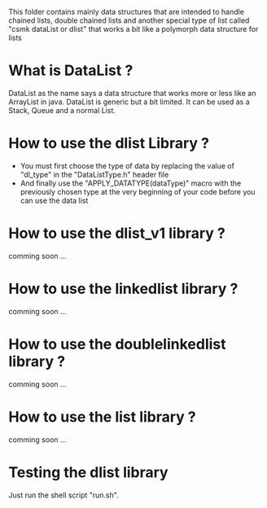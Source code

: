 This folder contains mainly data structures that are intended to handle chained lists, double chained lists and another special type of list called "csmk dataList or dlist" that works a bit like a polymorph data structure for lists
# What is DataList ?
DataList as the name says a data structure that works more or less like an ArrayList in java. DataList is generic but a bit limited. It can be used as a Stack, Queue and a normal List.

# How to use the dlist Library ? 

- You must first choose the type of data by replacing the value of "dl_type" in the "DataListType.h" header file
- And finally use the "APPLY_DATATYPE(dataType)" macro with the previously chosen type at the very beginning of your code before you can use the data list

# How to use the dlist_v1 library ? 
comming soon ...

# How to use the linkedlist library ? 
comming soon ...


# How to use the doublelinkedlist library ? 
comming soon ...
# How to use the list library ? 
comming soon ...


# Testing the dlist library

Just run the shell script "run.sh".